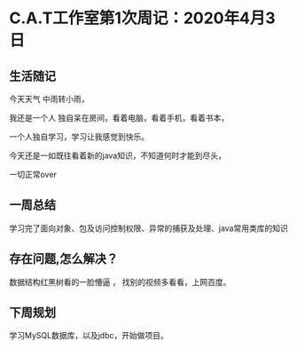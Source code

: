 # C.A.T工作室第1次周记：2020年4月3日

## 生活随记

今天天气 中雨转小雨，

我还是一个人 独自呆在房间，看着电脑，看着手机，看着书本，

一个人独自学习，学习让我感觉到快乐。

今天还是一如既往看着新的java知识，不知道何时才能到尽头，

一切正常over

## 一周总结

学习完了面向对象、包及访问控制权限、异常的捕获及处理、java常用类库的知识

## 存在问题,怎么解决？

数据结构红黑树看的一脸懵逼 ， 找别的视频多看看，上网百度。

## 下周规划

学习MySQL数据库，以及jdbc，开始做项目。